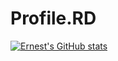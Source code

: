 # Profile.RD


[![Ernest's GitHub stats](https://github-readme-stats.vercel.app/api?username=wruqe)](https://github.com/qruqe/github-Profile.RD)
